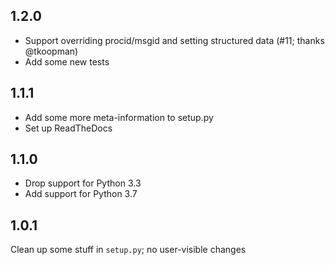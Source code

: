 1.2.0
-----
- Support overriding procid/msgid and setting structured data (#11; thanks @tkoopman)
- Add some new tests

1.1.1
-----
- Add some more meta-information to setup.py
- Set up ReadTheDocs

1.1.0
-----
- Drop support for Python 3.3
- Add support for Python 3.7

1.0.1
-----
Clean up some stuff in `setup.py`; no user-visible changes

